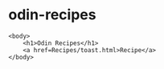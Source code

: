# odin-recipes
<!DOCTYPE html>
<html lang="en">    
</html>
    <head>
        <meta charset="UTF-8">
        <title>Odin Recipes</title>
    </head>

    <body>
        <h1>Odin Recipes</h1>
        <a href=Recipes/toast.html>Recipe</a>
    </body>
